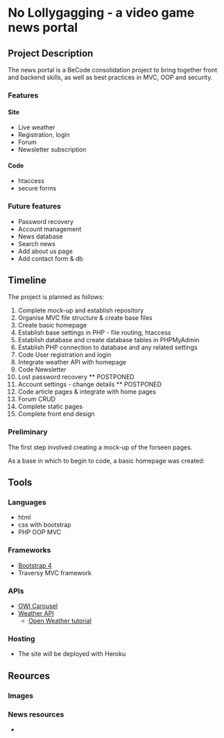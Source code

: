 # No Lollygagging - a video game news portal

## Project Description

The news portal is a BeCode consolidation project to bring together front and backend skills, as well as best practices in MVC, OOP and security.


### Features

#### Site

- Live weather 
- Registration, login 
- Forum
- Newsletter subscription


#### Code

- htaccess
- secure forms


### Future features

- Password recovery
- Account management
- News database
- Search news
- Add about us page
- Add contact form & db


## Timeline

The project is planned as follows:

1. Complete mock-up and establish repository
2. Organise MVC file structure & create base files
3. Create basic homepage
4. Establish base settings in PHP - file routing, htaccess
5. Establish database and create database tables in PHPMyAdmin
6. Establish PHP connection to database and any related settings
7. Code User registration and login
8. Integrate weather API with homepage
9. Code Newsletter  
10. Lost password recovery ** POSTPONED
11. Account settings - change details ** POSTPONED
12. Code article pages & integrate with home pages
13. Forum CRUD
14. Complete static pages
15. Complete front end design

### Preliminary 

The first step involved creating a mock-up of the forseen pages.


As a base in which to begin to code, a basic homepage was created: 


## Tools

### Languages 

- html
- css with bootstrap
- PHP OOP MVC


### Frameworks

- [Bootstrap 4](https://getbootstrap.com/)
- Traversy MVC framework


### APIs

- [OWl Carousel](https://owlcarousel2.github.io/OwlCarousel2/docs/started-welcome.html)
- [Weather API](https://openweathermap.org/)
  - [Open Weather tutorial](https://phppot.com/php/forecast-weather-using-openweathermap-with-php/) 


### Hosting

- The site will be deployed with Heroku

## Reources

### Images

### News resources

- 
